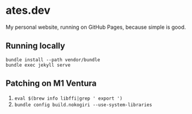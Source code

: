 # ates.dev

My personal website, running on GitHub Pages, because simple is good.

## Running locally

```
bundle install --path vendor/bundle
bundle exec jekyll serve
```

## Patching on M1 Ventura

1. `eval $(brew info libffi|grep ' export ')`
2. `bundle config build.nokogiri --use-system-libraries`
